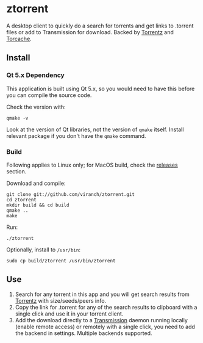 ztorrent
========

A desktop client to quickly do a search for torrents and get links to .torrent files or add to Transmission for download. Backed by [Torrentz](http://torrentz.eu) and [Torcache](http://torcache.net).

Install
---------

### Qt 5.x Dependency

This application is built using Qt 5.x, so you would need to have this before you can compile the source code.

Check the version with:

    qmake -v

Look at the version of Qt libraries, not the version of `qmake` itself. Install relevant package if you don't have the `qmake` command.

### Build

Following applies to Linux only; for MacOS build, check the [releases](https://github.com/viranch/ztorrent/releases) section.

Download and compile:

    git clone git://github.com/viranch/ztorrent.git
    cd ztorrent
    mkdir build && cd build
    qmake ..
    make

Run:

    ./ztorrent

Optionally, install to `/usr/bin`:

    sudo cp build/ztorrent /usr/bin/ztorrent

Use
---------

1. Search for any torrent in this app and you will get search results from [Torrentz](http://torrentz.com/) with size/seeds/peers info.
2. Copy the link for .torrent for any of the search results to clipboard with a single click and use it in your torrent client.
3. Add the download directly to a [Transmission](http://transmissionbt.com/) daemon running locally (enable remote access) or remotely with a single click, you need to add the backend in settings. Multiple backends supported.
